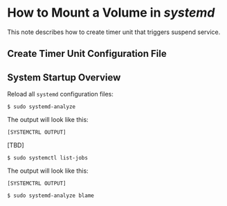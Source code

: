 # How to Mount a Volume in *systemd*

This note describes how to create timer unit that triggers suspend service.

## Create Timer Unit Configuration File

## System Startup Overview

Reload all `systemd` configuration files:

    $ sudo systemd-analyze

The output will look like this:

    [SYSTEMCTRL OUTPUT]

[TBD]

    $ sudo systemctl list-jobs

The output will look like this:

    [SYSTEMCTRL OUTPUT]

    $ sudo systemd-analyze blame
